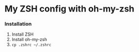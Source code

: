 # My ZSH config with oh-my-zsh

### Installation
1. Install ZSH
2. Install oh-my-zsh
3. `cp .zshrc ~/.zshrc`
